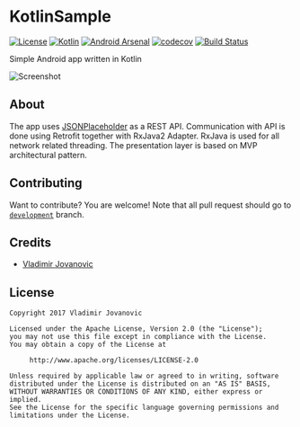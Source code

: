 # KotlinSample
[![License](https://img.shields.io/badge/License-Apache%202.0-blue.svg)](https://github.com/vlad1m1r990/KotlinSample/blob/master/LICENSE) 
[![Kotlin](https://img.shields.io/badge/style-1.2.30-green.svg?style=flat&label=Kotlin)](https://kotlinlang.org) 
[![Android Arsenal](https://img.shields.io/badge/Android%20Arsenal-KotlinSample-brightgreen.svg?style=flat)](https://android-arsenal.com/details/3/5554)
[![codecov](https://codecov.io/gh/vlad1m1r990/KotlinSample/branch/master/graph/badge.svg)](https://codecov.io/gh/vlad1m1r990/KotlinSample)
[![Build Status](https://travis-ci.org/vlad1m1r990/KotlinSample.svg?branch=master)](https://travis-ci.org/vlad1m1r990/KotlinSample)

Simple Android app written in Kotlin

![Screenshot](http://i.imgur.com/aW0hlk9.png)

About
-------

The app uses [JSONPlaceholder](https://jsonplaceholder.typicode.com) as a REST API.
Communication with API is done using Retrofit together with RxJava2 Adapter.
RxJava is used for all network related threading.
The presentation layer is based on MVP architectural pattern.

Contributing
-------

Want to contribute? You are welcome! 
Note that all pull request should go to [`development`](https://github.com/vlad1m1r990/KotlinSample/tree/development) branch.

Credits
-------

+ [Vladimir Jovanovic](https://github.com/vlad1m1r990)

License
-------

    Copyright 2017 Vladimir Jovanovic

    Licensed under the Apache License, Version 2.0 (the "License");
    you may not use this file except in compliance with the License.
    You may obtain a copy of the License at

         http://www.apache.org/licenses/LICENSE-2.0

    Unless required by applicable law or agreed to in writing, software
    distributed under the License is distributed on an "AS IS" BASIS,
    WITHOUT WARRANTIES OR CONDITIONS OF ANY KIND, either express or implied.
    See the License for the specific language governing permissions and
    limitations under the License.